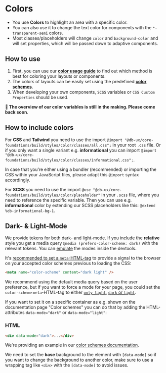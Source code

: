 # Colors

- You use **Colors** to highlight an area with a specific color.
- You can also use it to change the text color for components with the `*-transparent-semi` colors.
- Most classes/placeholders will change `color` and `background-color` and will set properties, which will be passed down to adaptive components.

## How to use

1. First, you can use our **[color usage guide](./color-usage-guide)** to find out which method is best for coloring your layouts or components.
2. The colors of layouts can be easily set using the predefined **[color schemes](./color-schemes)**.
3. When developing your own components, `SCSS` variables or `CSS Custom Properties` should be used.

**🚧 The overview of our color variables is still in the making. Please come back soon.**

## How to include colors

For **CSS** and **Tailwind** you need to use the import `@import "@db-ux/core-foundations/build/styles/color/classes/all.css";` in your root `.css` file.
Or if you only want a single variant e.g. **informational** you can import `@import "@db-ux/core-foundations/build/styles/color/classes/informational.css";`.

In case that you're either using a bundler (recommended) or importing the CSS within your JavaScript files, please adapt this `@import` syntax accordingly.

For **SCSS** you need to use the import `@use "@db-ux/core-foundations/build/styles/color/placeholder"` in your `.scss` file, where you need to reference the specific variable.
Then you can use e.g. **informational** color by extending our SCSS placeholders like this: `@extend %db-informational-bg-1`.

## Dark- & Light-Mode

We provide tokens for both dark- and light-mode. If you include the **relative** style you get a media query `@media (prefers-color-scheme: dark)` with the relevant tokens. You can [emulate](https://developer.chrome.com/docs/devtools/rendering/emulate-css/) the modes inside the devtools.

It's [recommended to set a `meta`-HTML-tag](https://web.dev/articles/color-scheme#the_color-scheme_meta_tag) to provide a signal to the browser on your accepted color schemes previous to loading the CSS:

```html
<meta name="color-scheme" content="dark light" />
```

We recommend using the default media query based on the user preference, but if you want to force a mode for your page, you could set the `color-scheme` `meta`-HTML-tag to either [`only light`](https://developer.mozilla.org/en-US/docs/Web/HTML/Element/meta/name#only_light), [`dark` or `light`](https://developer.mozilla.org/en-US/docs/Web/HTML/Element/meta/name#light).

If you want to set it on a specific container as e.g. shown on the documentation page "Color schemes" you can do that by adding the HTML-attributes `data-mode="dark"` or `data-mode="light"`:

### HTML

```html
<div data-mode="dark">...</div>
```

We're providing an example in our [color schemes documentation](./color-schemes).

We need to set the **base** background to the element with `[data-mode]` so if you want to change the background to another color, make sure to use a wrapping tag like `<div>` with the `[data-mode]` to avoid issues.
